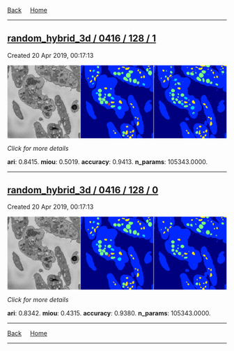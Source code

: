 
[Back](..)&nbsp;&nbsp;&nbsp;&nbsp;&nbsp;[Home](https://leapmanlab.github.io/snapshots)

---

<div class="summary"><a href="1"><h2>random_hybrid_3d / 0416 / 128 / 1</h2></a><p>Created 20 Apr 2019, 00:17:13
</p><a href="1"><img src="1/media/summary.png" align="center"></a><p>
<i>Click for more details</i>
</p></div>

**ari**: 0.8415. **miou**: 0.5019. **accuracy**: 0.9413. **n_params**: 105343.0000. 

---

<div class="summary"><a href="0"><h2>random_hybrid_3d / 0416 / 128 / 0</h2></a><p>Created 20 Apr 2019, 00:17:13
</p><a href="0"><img src="0/media/summary.png" align="center"></a><p>
<i>Click for more details</i>
</p></div>

**ari**: 0.8342. **miou**: 0.4315. **accuracy**: 0.9380. **n_params**: 105343.0000. 

---

[Back](..)&nbsp;&nbsp;&nbsp;&nbsp;&nbsp;[Home](https://leapmanlab.github.io/snapshots)

---
